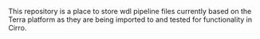 This repository is a place to store wdl pipeline files currently based on the Terra platform as they are being imported to and tested for functionality in Cirro.
